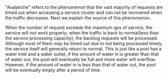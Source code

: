 "Avalanche" refers to the phenomenon that the vast majority of requests are timed out when accessing a service cluster and can not be recovered when the traffic decreases. Next we explain the source of this phenomenon.

When the number of request exceeds the maximum qps of service, the service will not work properly; when the traffic is back to normal(less than the service processing capacity), the backlog requests will be processed. Although most of them may be timed out due to not being processed timely, the service itself will generally return to normal. This is just like a pool has a water inlet and a water outlet, if the amount of water in is greater than that of water out, the pool will eventually be full and more water will overflow. However, if the amount of water in is less than that of water out, the pool will be eventually empty after a period of time.


